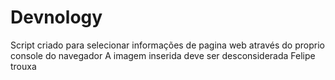 # Devnology
Script criado para selecionar informações de pagina web através do proprio console do navegador
A imagem inserida deve ser desconsiderada
Felipe trouxa
